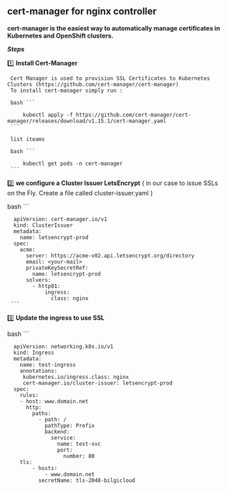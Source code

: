 ## cert-manager for nginx controller

  **cert-manager is the easiest way to automatically manage certificates in Kubernetes and OpenShift clusters.**
  
***Steps***

   1️⃣ **Install Cert-Manager** 
   
     Cert Manager is used to provision SSL Certificates to Kubernetes Clusters (https://github.com/cert-manager/cert-manager)
     To install cert-manager simply run :
     
     bash ``` 
     
         kubectl apply -f https://github.com/cert-manager/cert-manager/releases/download/v1.15.1/cert-manager.yaml
     ```

     list iteams 

     bash ```
     
         kubectl get pods -n cert-manager
     ```
  
   2️⃣ **we configure a Cluster Issuer LetsEncrypt** ( in our case to issue SSLs on the Fly. Create a file called cluster-issuer.yaml )

   bash ``` 
   
      apiVersion: cert-manager.io/v1
      kind: ClusterIssuer
      metadata:
        name: letsencrypt-prod
      spec:
        acme:
          server: https://acme-v02.api.letsencrypt.org/directory
          email: <your-mail>
          privateKeySecretRef:
            name: letsencrypt-prod
          solvers:
            - http01:
                ingress:
                  class: nginx
     ```

   3️⃣ **Update the ingress to use SSL**
   
   
   bash ```   
   
      apiVersion: networking.k8s.io/v1
      kind: Ingress
      metadata:
        name: test-ingress
        annotations:
         kubernetes.io/ingress.class: nginx
         cert-manager.io/cluster-issuer: letsencrypt-prod
      spec:
        rules:
        - host: www.domain.net
          http:
            paths:
              - path: /
                pathType: Prefix
                backend:
                  service:
                    name: test-svc
                    port:
                      number: 80            
        tls:
            - hosts:
                - www.domain.net
              secretName: tls-2048-bilgicloud
   ```
    
   
